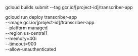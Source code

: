 gcloud builds submit --tag gcr.io/[project-id]/transcriber-app

gcloud run deploy transcriber-app \
    --image gcr.io/[project-id]/transcriber-app \
    --platform managed \
    --region us-central1 \
    --memory=4Gi \
    --timeout=900 \
    --allow-unauthenticated